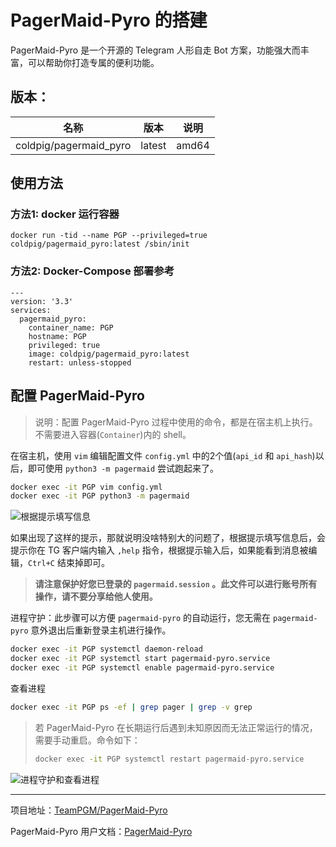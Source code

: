 # PagerMaid-Pyro 的搭建

PagerMaid-Pyro 是一个开源的 Telegram 人形自走 Bot 方案，功能强大而丰富，可以帮助你打造专属的便利功能。

## 版本：

| 名称                   | 版本   | 说明  |
| ---------------------- | ------ | ----- |
| coldpig/pagermaid_pyro | latest | amd64 |

## 使用方法

### 方法1: docker 运行容器
```docker
docker run -tid --name PGP --privileged=true coldpig/pagermaid_pyro:latest /sbin/init
```

### 方法2: Docker-Compose 部署参考
```docker
---
version: '3.3'
services:
  pagermaid_pyro:
    container_name: PGP
    hostname: PGP
    privileged: true
    image: coldpig/pagermaid_pyro:latest
    restart: unless-stopped
```

## 配置 PagerMaid-Pyro

> 说明：配置 PagerMaid-Pyro 过程中使用的命令，都是在宿主机上执行。不需要进入容器(`Container`)内的 shell。

在宿主机，使用 `vim` 编辑配置文件 `config.yml` 中的2个值(`api_id` 和 `api_hash`)以后，即可使用 `python3 -m pagermaid` 尝试跑起来了。
```bash
docker exec -it PGP vim config.yml
docker exec -it PGP python3 -m pagermaid
```

![根据提示填写信息](https://m.360buyimg.com/babel/jfs/t1/57205/35/21507/60368/62ffbadeE55c6f200/834bff5188efe9ed.jpg)



如果出现了这样的提示，那就说明没啥特别大的问题了，根据提示填写信息后，会提示你在 TG 客户端内输入 `,help` 指令，根据提示输入后，如果能看到消息被编辑，`Ctrl+C` 结束掉即可。



> **请注意保护好您已登录的 `pagermaid.session` 。此文件可以进行账号所有操作，请不要分享给他人使用。**



进程守护：此步骤可以方便 `pagermaid-pyro` 的自动运行，您无需在 `pagermaid-pyro` 意外退出后重新登录主机进行操作。

```bash
docker exec -it PGP systemctl daemon-reload
docker exec -it PGP systemctl start pagermaid-pyro.service
docker exec -it PGP systemctl enable pagermaid-pyro.service
```

查看进程

```bash
docker exec -it PGP ps -ef | grep pager | grep -v grep 
```

> 若 PagerMaid-Pyro 在长期运行后遇到未知原因而无法正常运行的情况，需要手动重启。命令如下：
>
> ```bash
> docker exec -it PGP systemctl restart pagermaid-pyro.service
> ```

![进程守护和查看进程](https://m.360buyimg.com/babel/jfs/t1/194309/23/27332/57334/62ffc31cEf3340139/4d4e5bb1fc940f7f.jpg)

------
项目地址：[TeamPGM/PagerMaid-Pyro](https://github.com/TeamPGM/PagerMaid-Pyro)

PagerMaid-Pyro 用户文档：[PagerMaid-Pyro](https://xtaolabs.com/)